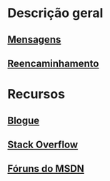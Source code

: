 # Descrição geral
## [Mensagens](../service-bus-messaging/service-bus-queues-topics-subscriptions.md)
## [Reencaminhamento](../service-bus-relay/service-bus-relay-overview.md)
# Recursos
## [Blogue](https://blogs.msdn.microsoft.com/servicebus/)
## [Stack Overflow](http://stackoverflow.com/questions/tagged/servicebus)
## [Fóruns do MSDN](https://social.msdn.microsoft.com/forums/en-US/home?forum=servbus)


<!--HONumber=Nov16_HO2-->


